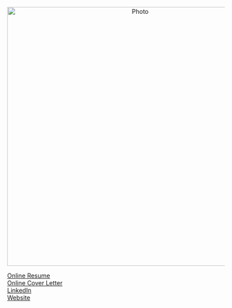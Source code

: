 
<p align="center">
  <img src="https://github.com/mreskandarinasab/mreskandarinasab.github.io/blob/master/images/logo.svg?raw=true" alt="Photo" style="width: 600px;"/> 
</p>

<a href="rezadatascience.com/resume.pdf"> Online Resume </a>
<br/>
<a href="rezadatascience.com/resume.pdf"> Online Cover Letter </a>
<br/>
<a href="linkedin.com/in/rezadatascience"> LinkedIn </a>
<br/>
<a href="rezadatascience.com"> Website </a>


